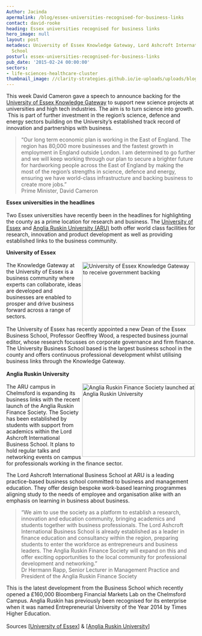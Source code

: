 ```yaml
---
Author: Jacinda
apermalink: /blog/essex-universities-recognised-for-business-links
contact: david-rooke
heading: Essex universities recognised for business links
hero_image: null
layout: post
metadesc: University of Essex Knowledge Gateway, Lord Ashcroft International Business
  School
posturl: essex-universities-recognised-for-business-links
pub_date: '2015-02-24 00:00:00'
sectors:
- life-sciences-healthcare-cluster
thumbnail_image: //clarity-strategies.github.io/ie-uploads/uploads/blog/ARU_160thpx.jpg
---
```


<p>This week David Cameron gave a speech to announce backing for the <a href='http://www.investessex.co.uk/studies/place-studies/the-university-of-essex-knowledge-gateway/' target='_blank'>University of Essex Knowledge Gateway</a> to support new science projects at universities and high tech industries. The aim is to turn science into growth.  This is part of further investment in the region’s science, defence and energy sectors building on the University’s established track record of innovation and partnerships with business.</p><blockquote><p>“Our long term economic plan is working in the East of England. The region has 80,000 more businesses and the fastest growth in employment in England outside London. I am determined to go further and we will keep working through our plan to secure a brighter future for hardworking people across the East of England by making the most of the region’s strengths in science, defence and energy, ensuring we have world-class infrastructure and backing business to create more jobs.”<br/>Prime Minister, David Cameron</p></blockquote><p><strong>Essex universities in the headlines</strong><br/><br/>Two Essex universities have recently been in the headlines for highlighting the county as a prime location for research and business. The <a href='http://www.investessex.co.uk/studies/place-studies/university-of-essex' target='_blank'>University of Essex</a> and <a href='http://www.investessex.co.uk/blog/anglia-ruskin-university-leads-the-way-with-knowledge-transfer-funding-for-/#.VOyuSVOsXWs' target='_blank'>Anglia Ruskin University (ARU)</a> both offer world class facilities for research, innovation and product development as well as providing established links to the business community.</p><p><strong>University of Essex</strong><br/><br/><img alt='University of Essex Knowledge Gateway to receive government backing ' src='//clarity-strategies.github.io/ie-uploads/uploads/blog/Uni_of_Essex_comp_gen.jpg' style='float:right; height:169px; margin-left:2px; margin-right:2px; width:300px'/>The Knowledge Gateway at the University of Essex is a business community where experts can collaborate, ideas are developed and businesses are enabled to prosper and drive business forward across a range of sectors.<br/><br/>The University of Essex has recently appointed a new Dean of the Essex Business School, Professor Geoffrey Wood, a respected business journal editor, whose research focusses on corporate governance and firm finance. The University Business School based is the largest business school in the county and offers continuous professional development whilst utilising business links through the Knowledge Gateway.<br/><br/><strong>Anglia Ruskin University</strong><br/><br/><img alt='Anglia Ruskin Finance Society launched at Anglia Ruskin University' src='//clarity-strategies.github.io/ie-uploads/uploads/blog/ARU_Lord_Ashcroft_Bldg.jpg' style='float:right; height:195px; margin-left:2px; margin-right:2px; width:300px'/>The ARU campus in Chelmsford is expanding its business links with the recent launch of the Anglia Ruskin Finance Society. The Society has been established by students with support from academics within the Lord Ashcroft International Business School. It plans to hold regular talks and networking events on campus for professionals working in the finance sector.</p><p>The Lord Ashcroft International Business School at ARU is a leading practice-based business school committed to business and management education. They offer design bespoke work-based learning programmes aligning study to the needs of employee and organisation alike with an emphasis on learning in business about business.</p><blockquote><p>“We aim to use the society as a platform to establish a research, innovation and education community, bringing academics and students together with business professionals. The Lord Ashcroft International Business School is already established as a leader in finance education and consultancy within the region, preparing students to enter the workforce as entrepreneurs and business leaders. The Anglia Ruskin Finance Society will expand on this and offer exciting opportunities to the local community for professional development and networking.”<br/>Dr Hermann Rapp, Senior Lecturer in Management Practice and President of the Anglia Ruskin Finance Society</p></blockquote><p>This is the latest development from the Business School which recently opened a £160,000 Bloomberg Financial Markets Lab on the Chelmsford Campus. Anglia Ruskin has previously been recognised for its enterprise when it was named Entrepreneurial University of the Year 2014 by Times Higher Education.<br/><br/>Sources [<a href='http://www.essex.ac.uk/news/event.aspx?e_id=7309' target='_blank'>University of Essex</a>] &amp; [<a href='http://business.anglia.ac.uk/news.php/New-Finance-Society-is-just-the-business-200/' target='_blank'>Anglia Ruskin University</a>]</p>